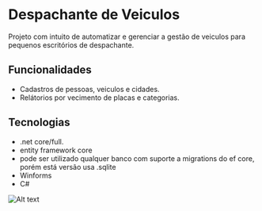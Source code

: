 # Despachante de Veiculos
Projeto com intuito de automatizar e gerenciar a gestão de veiculos para pequenos escritórios de despachante.

## Funcionalidades
- Cadastros de pessoas, veiculos e cidades.
- Relátorios por vecimento de placas e categorias.

## Tecnologias
- .net core/full.
- entity framework core
- pode ser utilizado qualquer banco com suporte a migrations do ef core, porém está versão usa .sqlite
- Winforms
- C#


![Alt text](/relative/blob/master/imgs/menu.jpg?raw=true "Optional Title")
